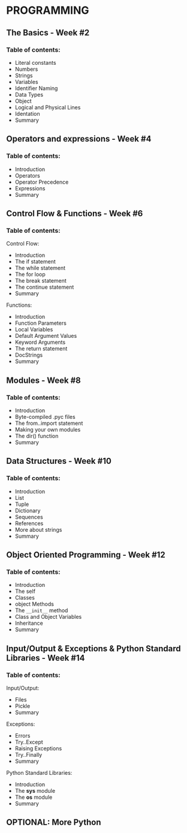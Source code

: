 # PROGRAMMING

## The Basics - Week #2

### **Table of contents**:
- Literal constants
- Numbers
- Strings
- Variables
- Identifier Naming
- Data Types
- Object
- Logical and Physical Lines
- Identation
- Summary 

## Operators and expressions - Week #4

### **Table of contents**:
- Introduction
- Operators
- Operator Precedence 
- Expressions
- Summary

## Control Flow & Functions - Week #6

### **Table of contents**:
Control Flow:
- Introduction 
- The if statement
- The while statement
- The for loop
- The break statement
- The continue statement
- Summary

Functions:
- Introduction
- Function Parameters
- Local Variables
- Default Argument Values
- Keyword Arguments
- The return statement
- DocStrings
- Summary 

## Modules - Week #8

### **Table of contents**:
- Introduction
- Byte-compiled .pyc files
- The from..import statement
- Making your own modules
- The dir() function
- Summary

## Data Structures - Week #10

### **Table of contents**:
- Introduction 
- List
- Tuple
- Dictionary
- Sequences
- References 
- More about strings
- Summary

## Object Oriented Programming - Week #12

### **Table of contents**:
- Introduction
- The self
- Classes
- object Methods
- The `__init__` method
- Class and Object Variables
- Inheritance
- Summary

## Input/Output & Exceptions & Python Standard Libraries - Week #14

### **Table of contents**:
Input/Output:
- Files
- Pickle
- Summary

Exceptions:
- Errors
- Try..Except
- Raising Exceptions
- Try..Finally
- Summary

Python Standard Libraries:
- Introduction
- The __sys__ module
- The __os__ module 
- Summary

## OPTIONAL: More Python
